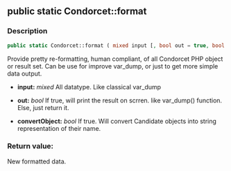 ## public static Condorcet::format

### Description    

```php
public static Condorcet::format ( mixed input [, bool out = true, bool convertObject = true] )
```

Provide pretty re-formatting, human compliant, of all Condorcet PHP object or result set.
Can be use for improve var_dump, or just to get more simple data output.    
- **input:** *mixed* All datatype. Like classical var_dump

- **out:** *bool* If true, will print the result on scrren. like var_dump() function. Else, just return it.

- **convertObject:** *bool* If true. Will convert Candidate objects into string representation of their name.



### Return value:   

New formatted data.


